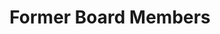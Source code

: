 ---
title: "Former Board Members"
# meta description
description: "Former Board Members"
draft: false
---